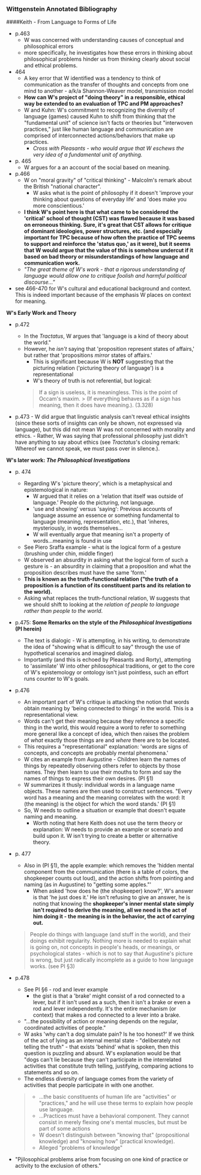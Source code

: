 ### Wittgenstein Annotated Bibliography

####Keith - From Language to Forms of Life
 - p.463
	- W was concerned with understanding causes of conceptual and philosophical errors
	- more specifically, he investigates how these errors in thinking about philosophical problems hinder us from thinking clearly about social and ethical problems.
 - 464
	- A key error that W identified was a tendency to think of communication as the transfer of thoughts and concepts from one mind to another - a/k/a Shannon-Weaver model, transmission model
	- **How can W's project of "doing theory" in a responsible, ethical way be extended to an evaluation of TPC and PM approaches?**
	- W and Kuhn: W's commitment to recognizing the diversity of language (games) caused Kuhn to shift from thinking that the "fundamental unit" of science isn't facts or theories but "interwoven practices," just like human language and communication are comprised of interconnected actions/behaviors that make up practices.
		- _Cross with Pleasants - who would argue that W eschews the very idea of a fundamental unit of anything._
 - p. 465
	- W argues for a an account of the social based on meaning.
 - p.466
	- W on "moral gravity" of "critical thinking" - Malcolm's remark about the British "national character".
		- W asks what is the point of philosophy if it doesn't 'improve your thinking about questions of everyday life' and 'does make you more conscientious.'
	- **I think W's point here is that what came to be considered the 'critical' school of thought (CST) was flawed because it was based on erroneous thinking. Sure, it's great that CST allows for critique of dominant ideologies, power structures, etc. (and especially important for TPC because of how often the practice of TPC seems to support and reinforce the 'status quo,' as it were), but it seems that W would argue that the value of this is somehow undercut if it based on bad theory or misunderstandings of how language and communication work.**
	- _"The great theme of W's work - that a rigorous understanding of language would allow one to critique foolish and harmful political discourse..."_
 - see 466-470 for W's cultural and educational background and context. This is indeed important because of the emphasis W places on context for meaning.

**W's Early Work and Theory**

 - p.472
	- In the _Tractatus_, W argues that 'language is a kind of theory about the world."
	- However, he _isn't_ saying that 'proposition represent states of affairs,' but rather that 'propositions _mirror_ states of affairs.'
		- This is significant because W is **NOT** suggesting that the picturing relation ('picturing theory of language') is a representational
		- W's theory of truth is not referential, but logical:
		> If a sign is useless, it is meaningless. This is the point of Occam's maxim. > (If everything behaves as if a sign has meaning, then it does have meaning.). (3.328)


 - p.473
		- W did argue that linguistic analysis can't reveal ethical insights (since these sorts of insights can only be shown, not expressed via language), but this did not mean W was not concerned with morality and ethics.
		- Rather, W was saying that professional philosophy just didn't have anything to say about ethics (see _Tractatus_'s closing remark: Whereof we cannot speak, we must pass over in silence.).

**W's later work: _The Philosophical Investigations_**

 - p. 474
	 - Regarding W's 'picture theory', which is a metaphysical and epistemological in nature:
		 - W argued that it relies on a 'relation that itself was outside of language.' People do the picturing, not language.
		 - 'use and showing' versus 'saying': Previous accounts of language assume an essence or something fundamental to language (meaning, representation, etc.), that 'inheres, mysteriously, in words themselves...
		 - W will eventually argue that meaning isn't a property of words...meaning is found in use
	 - See Piero Sraffa example - what is the logical form of a gesture (brushing under chin, middle finger)
	 - W observed an absurdity in asking what the logical form of such a gesture is - an absurdity in claiming that a proposition and what the proposition describes must have the same 'form.' 
	 - **This is known as the truth-functional relation ("the truth of a proposition is a function of its constituent parts and its relation to the world).**
	 - Asking what replaces the truth-functional relation, W suggests that we should shift to looking at the _relation of people to language rather than people to the world_.
 - p.475: **Some Remarks on the style of the _Philosophical Investigations_ (PI herein)**
	 - The text is dialogic - W is attempting, in his writing, to demonstrate the idea of "showing what is difficult to say" through the use of hypothetical scenarios and imagined dialog.
	 - Importantly (and this is echoed by Pleasants and Rorty), attempting to 'assimilate' W into other philosophical traditions, or get to the core of W's epistemology or ontology isn't just pointless, such an effort runs counter to W's goals.
 - p.476
	 - An important part of W's critique is attacking the notion that words obtain meaning by 'being connected to things' in the world. This is a representational view. 
	 - Words can't get their meaning because they reference a specific thing in the world, this would require a word to refer to something more general like a concept of idea, which then raises the problem of _what_ exactly those things are and _where_ there are to be located.
	 - This requires a "representational" explanation: 'words are signs of concepts, and concepts are probably mental phenomena.'
	 - W cites an example from Augustine - Children learn the names of things by repeatedly observing others refer to objects by those names. They then learn to use their mouths to form and say the names of things to express their own desires. (PI §1)
	 - W summarizes it thusly: individual words in a language name objects. These names are then used to construct sentences. "Every word has a meaning and the meaning correlates with the word: It (the meaning) is the object for which the word stands.' (PI §1)
	 - So, W needs to outline a situation or example that doesn't equate naming and meaning.
		 - Worth noting that here Keith does not use the term theory or explanation: W needs to provide an example or scenario and build upon it. W isn't trying to create a better or alternative theory.
 - p. 477
	 - Also in (PI §1), the apple example: which removes the 'hidden mental component from the communication (there is a table of colors, the shopkeeper counts out loud), and the action shifts from pointing and naming (as in Augustine) to "getting some apples."'
		 - When asked 'how does he (the shopkeeper) know?', W's answer is that 'he just does it.' He isn't refusing to give an answer, he is noting that knowing the **shopkeeper's inner mental state simply isn't required to derive the meaning, all we need is the act of him doing it - the meaning is in the behavior, the act of carrying out.** 
	 > People do things with language (and stuff in the world), and their doings exhibit regularity. Nothing more is needed to explain what is going on, not concepts in people's heads, or meanings, or psychological states - which is not to say that Augustine's picture is wrong, but just radically incomplete as a guide to how language works. (see PI §3)

 - p.478
	 - See PI §6 - rod and lever example
		 - the gist is that a 'brake' might consist of a rod connected to a lever, but if it isn't used as a such, then it isn't a brake or even a rod and lever independently. It's the entire mechanism (or context) that makes a rod connected to a lever into a brake.
	 - "...the possibility of action or meaning depends on the regular, coordinated activities of people."
	 - W asks 'why can't a dog simulate pain? Is he too honest?' If we think of the act of lying as an internal mental state - "deliberately not telling the truth" - that exists 'behind' what is spoken, then this question is puzzling and absurd. W's explanation would be that "dogs can't lie because they can't participate in the interrelated activities that constitute truth telling, justifying, comparing actions to statements and so on.
	 - The endless diversity of language comes from the variety of activities that people participate in with one another.
	 > - ...the basic constituents of human life are "activities" or "practices," and he will use these terms to explain how people use language.
	 > - ...Practices must have a behavioral component. They cannot consist in merely flexing one's mental muscles, but must be part of some actions
	 > - W doesn't distinguish between "knowing that" (propositional knowledge) and "knowing how" (practical knowledge).
	 > - Alleged "problems of knowledge"
 

 - "Pjilosophical problems arise from focusing on one kind of practice or activity to the exclusion of others."

	

 

